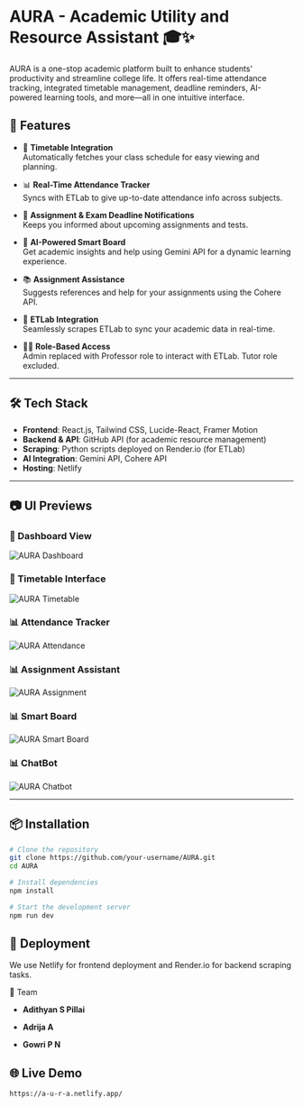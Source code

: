 # AURA - Academic Utility and Resource Assistant 🎓✨

AURA is a one-stop academic platform built to enhance students' productivity and streamline college life. It offers real-time attendance tracking, integrated timetable management, deadline reminders, AI-powered learning tools, and more—all in one intuitive interface.

## 🚀 Features

- 📅 **Timetable Integration**  
  Automatically fetches your class schedule for easy viewing and planning.

- 📊 **Real-Time Attendance Tracker**  
  Syncs with ETLab to give up-to-date attendance info across subjects.

- 📌 **Assignment & Exam Deadline Notifications**  
  Keeps you informed about upcoming assignments and tests.

- 🧠 **AI-Powered Smart Board**  
  Get academic insights and help using Gemini API for a dynamic learning experience.

- 📚 **Assignment Assistance**  
  Suggests references and help for your assignments using the Cohere API.

- 🧾 **ETLab Integration**  
  Seamlessly scrapes ETLab to sync your academic data in real-time.

- 👨‍🏫 **Role-Based Access**  
  Admin replaced with Professor role to interact with ETLab. Tutor role excluded.

---

## 🛠️ Tech Stack

- **Frontend**: React.js, Tailwind CSS, Lucide-React, Framer Motion  
- **Backend & API**: GitHub API (for academic resource management)  
- **Scraping**: Python scripts deployed on Render.io (for ETLab)  
- **AI Integration**: Gemini API, Cohere API  
- **Hosting**: Netlify

---

## 📷 UI Previews

### 🧭 Dashboard View
![AURA Dashboard](./assets/dashboard.png)

### 📅 Timetable Interface
![AURA Timetable](./assets/timetable.png)

### 📊 Attendance Tracker
![AURA Attendance](./assets/attendence.png)

### 📊 Assignment Assistant
![AURA Assignment](./assets/assignmentassistant.png)

### 📊 Smart Board
![AURA Smart Board](./assets/smartboard.png)

### 📊 ChatBot 
![AURA Chatbot](./assets/chatbot.png)


---

## 📦 Installation

```bash
# Clone the repository
git clone https://github.com/your-username/AURA.git
cd AURA

# Install dependencies
npm install

# Start the development server
npm run dev
```

## 🧪 Deployment
We use Netlify for frontend deployment and Render.io for backend scraping tasks.

🤝 Team
- **Adithyan S Pillai**

-  **Adrija A**

-  **Gowri P N**


## 🌐 Live Demo
```bash
https://a-u-r-a.netlify.app/
